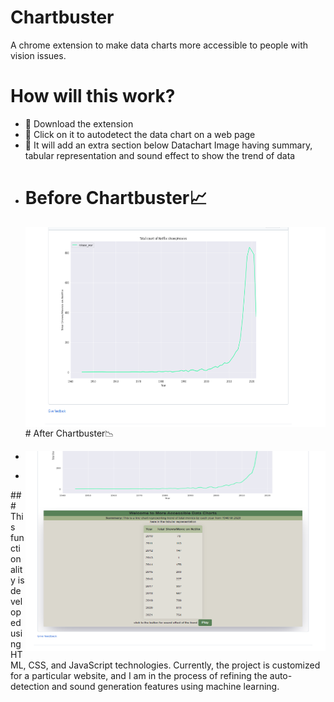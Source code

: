 # Chartbuster
A chrome extension to make data charts more accessible to people with vision issues.

# How will this work?

- 📌 Download the extension
- 📌 Click on it to autodetect the data chart on a web page
- 📌 It will add an extra section below Datachart Image having summary, tabular representation and sound effect to show the trend of data
<ul>
<li>

# Before Chartbuster📈 
<p><img align="right" alt="GIF" src="https://github.com/AyuDwi1996/Chartbuster/blob/main/Before_Chartbuster.PNG" width="500" height="320" /></p>
</li>
# After Chartbuster📉 
<li>
<p><img align="right" alt="GIF" src="https://github.com/AyuDwi1996/Chartbuster/blob/main/After_Chartbuster.PNG" width="500" height="320" /></p>
 <li/>
</ul>
### This functionality is developed using HTML, CSS, and JavaScript technologies. Currently, the project is customized for a particular website, and I am in the process of refining the auto-detection and sound generation features using machine learning.
